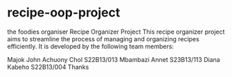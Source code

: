 # recipe-oop-project
the foodies organiser
Recipe Organizer Project
This recipe organizer project aims to streamline the process of managing and organizing recipes efficiently. It is developed by the following team members:

Majok John Achuony Chol S22B13/013
Mbambazi Annet   S23B13/113
Diana Kabeho   S22B13/004
 Thanks
